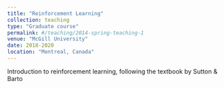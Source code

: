 ```yaml
---
title: "Reinforcement Learning"
collection: teaching
type: "Graduate course"
permalink: #/teaching/2014-spring-teaching-1
venue: "McGill University"
date: 2018-2020
location: "Montreal, Canada"
---
```


Introduction to reinforcement learning, following the textbook by Sutton & Barto
